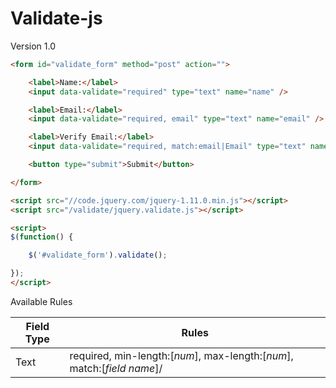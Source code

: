 Validate-js
===========

Version 1.0

```html
<form id="validate_form" method="post" action="">

	<label>Name:</label>
	<input data-validate="required" type="text" name="name" />

	<label>Email:</label>
	<input data-validate="required, email" type="text" name="email" />

	<label>Verify Email:</label>
	<input data-validate="required, match:email|Email" type="text" name="email2" />

	<button type="submit">Submit</button>

</form>
```


```html
<script src="//code.jquery.com/jquery-1.11.0.min.js"></script>
<script src="/validate/jquery.validate.js"></script>

<script>
$(function() {

	$('#validate_form').validate();

});
</script>
```

Available Rules

| Field Type | Rules          |
| ------ | ------ |
| Text      | required, min-length:[*num*], max-length:[*num*], match:[*field name*]/|[*friendly field name*], password, email|
